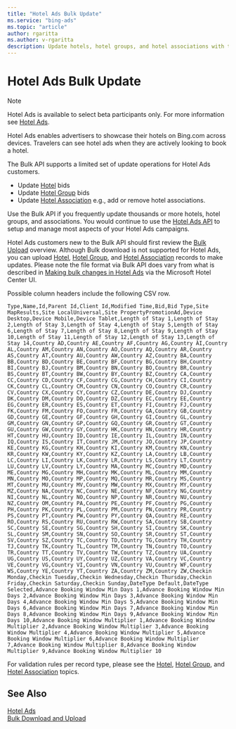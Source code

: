```yaml
---
title: "Hotel Ads Bulk Update"
ms.service: "bing-ads"
ms.topic: "article"
author: rgaritta
ms.author: v-rgaritta
description: Update hotels, hotel groups, and hotel associations with the Bulk API.
---
```

# Hotel Ads Bulk Update

> [!NOTE]
> Hotel Ads is available to select beta participants only. For more information see [Hotel Ads](/advertising/hotel-ads/index). 

Hotel Ads enables advertisers to showcase their hotels on Bing.com across devices. Travelers can see hotel ads when they are actively looking to book a hotel.

The Bulk API supports a limited set of update operations for Hotel Ads customers. 
- Update [Hotel](hotel.md) bids
- Update [Hotel Group](hotel-group.md) bids
- Update [Hotel Association](hotel-association.md) e.g., add or remove hotel associations. 

Use the Bulk API if you frequently update thousands or more hotels, hotel groups, and associations. You would continue to use the [Hotel Ads API](/advertising/hotel-ads/index) to setup and manage most aspects of your Hotel Ads campaigns. 

Hotel Ads customers new to the Bulk API should first review the [Bulk Upload](bulk-download-upload.md#bulkupload) overview. Although Bulk download is not supported for Hotel Ads, you can upload [Hotel](hotel.md), [Hotel Group](hotel-group.md), and [Hotel Association](hotel-association.md) records to make updates. Please note the file format via Bulk API does vary from what is described in [Making bulk changes in Hotel Ads](https://help.ads.microsoft.com/#apex/3/en/56882/1) via the Microsoft Hotel Center UI. 

Possible column headers include the following CSV row. 

```csv
Type,Name,Id,Parent Id,Client Id,Modified Time,Bid,Bid Type,Site MapResults,Site LocalUniversal,Site PropertyPromotionAd,Device Desktop,Device Mobile,Device Tablet,Length of Stay 1,Length of Stay 2,Length of Stay 3,Length of Stay 4,Length of Stay 5,Length of Stay 6,Length of Stay 7,Length of Stay 8,Length of Stay 9,Length of Stay 10,Length of Stay 11,Length of Stay 12,Length of Stay 13,Length of Stay 14,Country AD,Country AE,Country AF,Country AG,Country AI,Country AL,Country AM,Country AN,Country AO,Country AQ,Country AR,Country AS,Country AT,Country AU,Country AW,Country AZ,Country BA,Country BB,Country BD,Country BE,Country BF,Country BG,Country BH,Country BI,Country BJ,Country BM,Country BN,Country BO,Country BR,Country BS,Country BT,Country BW,Country BY,Country BZ,Country CA,Country CC,Country CD,Country CF,Country CG,Country CH,Country CI,Country CK,Country CL,Country CM,Country CN,Country CO,Country CR,Country CV,Country CX,Country CY,Country CZ,Country DE,Country DJ,Country DK,Country DM,Country DO,Country DZ,Country EC,Country EE,Country EG,Country ER,Country ES,Country ET,Country FI,Country FJ,Country FK,Country FM,Country FO,Country FR,Country GA,Country GB,Country GD,Country GE,Country GF,Country GH,Country GI,Country GL,Country GM,Country GN,Country GP,Country GQ,Country GR,Country GT,Country GU,Country GW,Country GY,Country HK,Country HN,Country HR,Country HT,Country HU,Country ID,Country IE,Country IL,Country IN,Country IQ,Country IS,Country IT,Country JM,Country JO,Country JP,Country KE,Country KG,Country KH,Country KI,Country KM,Country KN,Country KR,Country KW,Country KY,Country KZ,Country LA,Country LB,Country LC,Country LI,Country LK,Country LR,Country LS,Country LT,Country LU,Country LV,Country LY,Country MA,Country MC,Country MD,Country ME,Country MG,Country MH,Country MK,Country ML,Country MM,Country MN,Country MO,Country MP,Country MQ,Country MR,Country MS,Country MT,Country MU,Country MV,Country MW,Country MX,Country MY,Country MZ,Country NA,Country NC,Country NE,Country NF,Country NG,Country NI,Country NL,Country NO,Country NP,Country NR,Country NU,Country NZ,Country OM,Country PA,Country PE,Country PF,Country PG,Country PH,Country PK,Country PL,Country PM,Country PN,Country PR,Country PS,Country PT,Country PW,Country PY,Country QA,Country RE,Country RO,Country RS,Country RU,Country RW,Country SA,Country SB,Country SC,Country SE,Country SG,Country SH,Country SI,Country SK,Country SL,Country SM,Country SN,Country SO,Country SR,Country ST,Country SV,Country SZ,Country TC,Country TD,Country TG,Country TH,Country TJ,Country TK,Country TL,Country TM,Country TN,Country TO,Country TR,Country TT,Country TV,Country TW,Country TZ,Country UA,Country UG,Country US,Country UY,Country UZ,Country VA,Country VC,Country VE,Country VG,Country VI,Country VN,Country VU,Country WF,Country WS,Country YE,Country YT,Country ZA,Country ZM,Country ZW,Checkin Monday,Checkin Tuesday,Checkin Wednesday,Checkin Thursday,Checkin Friday,Checkin Saturday,Checkin Sunday,DateType Default,DateType Selected,Advance Booking Window Min Days 1,Advance Booking Window Min Days 2,Advance Booking Window Min Days 3,Advance Booking Window Min Days 4,Advance Booking Window Min Days 5,Advance Booking Window Min Days 6,Advance Booking Window Min Days 7,Advance Booking Window Min Days 8,Advance Booking Window Min Days 9,Advance Booking Window Min Days 10,Advance Booking Window Multiplier 1,Advance Booking Window Multiplier 2,Advance Booking Window Multiplier 3,Advance Booking Window Multiplier 4,Advance Booking Window Multiplier 5,Advance Booking Window Multiplier 6,Advance Booking Window Multiplier 7,Advance Booking Window Multiplier 8,Advance Booking Window Multiplier 9,Advance Booking Window Multiplier 10
```

For validation rules per record type, please see the [Hotel](hotel.md), [Hotel Group](hotel-group.md), and [Hotel Association](hotel-association.md) topics. 

## See Also
[Hotel Ads](/advertising/hotel-ads/index)  
[Bulk Download and Upload](bulk-download-upload.md)  
